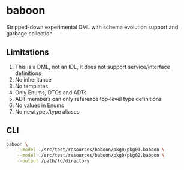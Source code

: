 # baboon
Stripped-down experimental DML with schema evolution support and garbage collection

## Limitations

1. This is a DML, not an IDL, it does not support service/interface definitions
2. No inheritance
3. No templates
4. Only Enums, DTOs and ADTs
5. ADT members can only reference top-level type definitions
6. No values in Enums
7. No newtypes/type aliases


## CLI

```bash
baboon \
    --model ./src/test/resources/baboon/pkg0/pkg01.baboon \
    --model ./src/test/resources/baboon/pkg0/pkg02.baboon \
    --output /path/to/directory
```
